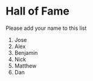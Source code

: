 # Hall of Fame
Please add your name to this list

1. Jose
2. Alex
3. Benjamin
4. Nick
5. Matthew
6. Dan

